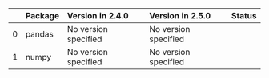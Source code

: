 <!-- markdown-link-check-disable -->

|    | Package   | Version in 2.4.0     | Version in 2.5.0     | Status   |
|---:|:----------|:---------------------|:---------------------|:---------|
|  0 | pandas    | No version specified | No version specified |          |
|  1 | numpy     | No version specified | No version specified |          |